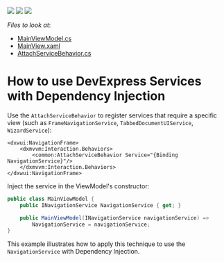 <!-- default badges list -->
![](https://img.shields.io/endpoint?url=https://codecentral.devexpress.com/api/v1/VersionRange/400430029/20.2.2%2B)
[![](https://img.shields.io/badge/Open_in_DevExpress_Support_Center-FF7200?style=flat-square&logo=DevExpress&logoColor=white)](https://supportcenter.devexpress.com/ticket/details/T1038933)
[![](https://img.shields.io/badge/📖_How_to_use_DevExpress_Examples-e9f6fc?style=flat-square)](https://docs.devexpress.com/GeneralInformation/403183)
<!-- default badges end -->
<!-- default file list -->
*Files to look at*:

* [MainViewModel.cs](./CS/FrameNavigation/ViewModel/MainViewModel.cs)
* [MainView.xaml](./CS/FrameNavigation/View/MainView.xaml)
* [AttachServiceBehavior.cs](./CS/FrameNavigation/Common/AttachServiceBehavior.cs)
<!-- default file list end -->

# How to use DevExpress Services with Dependency Injection

Use the `AttachServiceBehavior` to register services that require a specific view (such as `FrameNavigationService`, `TabbedDocumentUIService`, `WizardService`):

``` xaml
<dxwui:NavigationFrame>
    <dxmvvm:Interaction.Behaviors>
        <common:AttachServiceBehavior Service="{Binding NavigationService}"/>
    </dxmvvm:Interaction.Behaviors>
</dxwui:NavigationFrame>
```

Inject the service in the ViewModel's constructor:

``` c#
public class MainViewModel {
    public INavigationService NavigationService { get; }

    public MainViewModel(INavigationService navigationService) =>
        NavigationService = navigationService;
}
```

This example illustrates how to apply this technique to use the `NavigationService` with Dependency Injection.

<br/>
